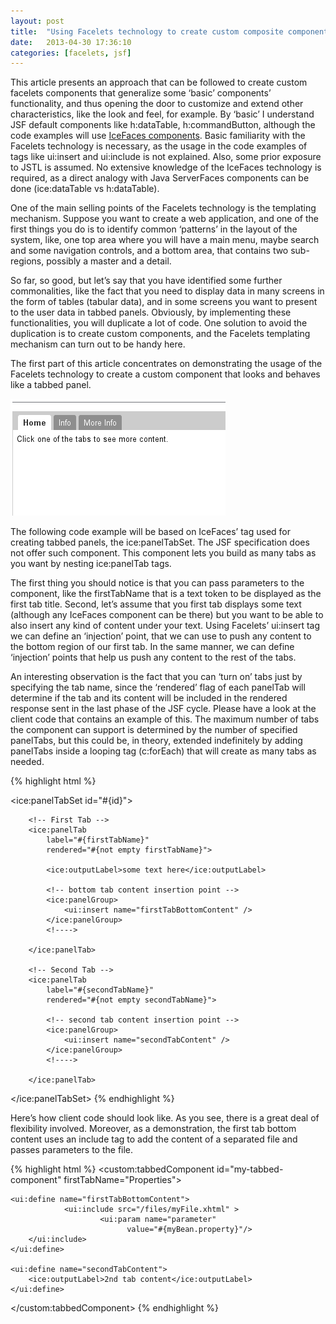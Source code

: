 ```yaml
---
layout: post
title:  "Using Facelets technology to create custom composite components (part I)"
date:   2013-04-30 17:36:10
categories: [facelets, jsf]
---
```


This article presents an approach that can be followed to create custom facelets components that generalize some ‘basic’ 
components’ functionality, and thus opening the door to customize and extend other characteristics, like the look and 
feel, for example. By ‘basic’ I understand JSF default components like h:dataTable, h:commandButton, although the code 
examples will use [IceFaces components](http://component-showcase.icesoft.org/component-showcase). Basic familiarity 
with the Facelets technology is necessary, as the usage in the code examples of tags like ui:insert and ui:include is not 
explained. Also, some prior exposure to JSTL is assumed. No extensive knowledge of the IceFaces technology is required, 
as a direct analogy with Java ServerFaces components can be done (ice:dataTable vs h:dataTable).

One of the main selling points of the Facelets technology is the templating mechanism. Suppose you want to create a web 
application, and one of the first things you do is to identify common ‘patterns’ in the layout of the system, like, one 
top area where you will have a main menu, maybe search and some navigation controls, and a bottom area, that contains 
two sub-regions, possibly a master and a detail.

So far, so good, but let’s say that you have identified some further commonalities, like the fact that you need to 
display data in many screens in the form of tables (tabular data), and in some screens you want to present to the user 
data in tabbed panels. Obviously, by implementing these functionalities, you will duplicate a lot of code. One solution 
to avoid the duplication is to create custom components, and the Facelets templating mechanism can turn out to be handy 
here.

The first part of this article concentrates on demonstrating the usage of the Facelets technology to create a custom 
component that looks and behaves like a tabbed panel. 

![picture with tabbed panel](/images/facelets_pic_2.png)

The following code example will be based on IceFaces’ tag used for creating tabbed panels, the ice:panelTabSet. The JSF 
specification does not offer such component. This component lets you build as many tabs as you want by nesting 
ice:panelTab tags. 

The first thing you should notice is that you can pass parameters to the component, like the 
firstTabName that is a text token to be displayed as the first tab title. Second, let’s assume that you first tab 
displays some text (although any IceFaces component can be there) but you want to be able to also insert any kind of 
content under your text. Using Facelets’ ui:insert tag we can define an ‘injection’ point, that we can use to push any 
content to the bottom region of our first tab. In the same manner, we can define ‘injection’ points that help us push 
any content to the rest of the tabs. 

An interesting observation is the fact that you can ‘turn on’ tabs just by specifying the tab name, since the ‘rendered’ 
flag of each panelTab will determine if the tab and its content will be included in the rendered response sent in the 
last phase of the JSF cycle. Please have a look at the client code that contains an example of this. The maximum number 
of tabs the component can support is determined by the number of specified panelTabs, but this could be, in theory, 
extended indefinitely by adding panelTabs inside a looping tag (c:forEach) that will create as many tabs as needed.

{% highlight html %}
<!-- 
this content goes into a file named tabbedComponent.xhtml, 
ui:composition wrapping tag omitted 
-->
<ice:panelTabSet id="#{id}">

		<!-- First Tab -->
		<ice:panelTab
			label="#{firstTabName}"
			rendered="#{not empty firstTabName}">

			<ice:outputLabel>some text here</ice:outputLabel>

			<!-- bottom tab content insertion point -->
			<ice:panelGroup>
				<ui:insert name="firstTabBottomContent" />
			</ice:panelGroup>
			<!---->

		</ice:panelTab>

		<!-- Second Tab -->
		<ice:panelTab
			label="#{secondTabName}"
			rendered="#{not empty secondTabName}">

			<!-- second tab content insertion point -->
			<ice:panelGroup>
				<ui:insert name="secondTabContent" />
			</ice:panelGroup>
			<!---->

		</ice:panelTab>

</ice:panelTabSet>
{% endhighlight %}

Here’s how client code should look like. As you see, there is a great deal of flexibility involved. Moreover, as a 
demonstration, the first tab bottom content uses an include tag to add the content of a separated file and passes 
parameters to the file.

{% highlight html %}
<custom:tabbedComponent
    id="my-tabbed-component"
    firstTabName="Properties">
 
    <ui:define name="firstTabBottomContent">
                <ui:include src="/files/myFile.xhtml" >
                        <ui:param name="parameter"    
                              value="#{myBean.property}"/>
        </ui:include> 
    </ui:define>
 
    <ui:define name="secondTabContent">
        <ice:outputLabel>2nd tab content</ice:outputLabel>
    </ui:define>
 
</custom:tabbedComponent>
{% endhighlight %}